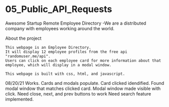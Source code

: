# 05_Public_API_Requests
 Awesome Startup Remote Employee Directory
 -We are a distributed company with employees working around the world.

 About the project

    This webpage is an Employee Directory.
    It will display 12 employee profiles from the free api "randomuser.me/api".
    Users can click on each employee card for more information about that employee, which will display in a modal window.

    This webpage is built with css, html, and javascript. 



08/20/21
Works. Cards and modals populate.
 Card clicked idendified.
  Found modal window that matches clicked card.
   Modal window made visible with click.
Need close, next, and prev buttons to work
Need search feature implemented.
 
